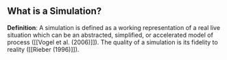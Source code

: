 ## What is a Simulation?
**Definition**: A simulation is defined as a working representation of a real live situation which can be an abstracted, simplified, or accelerated model of process ([[Vogel et al. (2006)]]). The quality of a simulation is its fidelity to reality ([[Rieber (1996)]]).